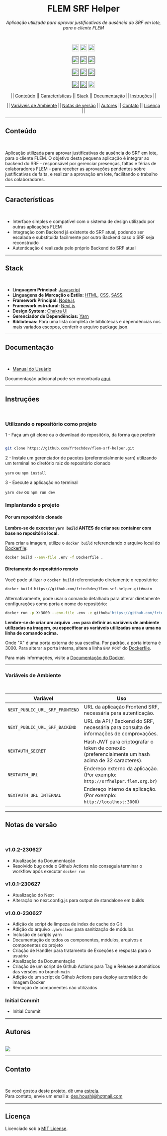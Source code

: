<h1 align="center">FLEM SRF Helper</h1>
<p align=center><i align="center">Aplicação utilizada para aprovar justificativas de ausência do SRF em lote, para o cliente FLEM</i></p>

<br>

<div align="center">

<a href="https://reactjs.org"><img src="https://img.shields.io/badge/react-black?logo=react&logoColor=white" height="22" alt="React"/></a>
<a href="https://nextjs.org"><img src="https://img.shields.io/badge/Next-black?logo=next.js&logoColor=white" height="22" alt="NextJS"/></a>
<a href="https://chakra-ui.com"><img src="https://img.shields.io/badge/chakra-%234ED1C5.svg?logo=chakraui&logoColor=white" height="22" alt="ChakraUI"/></a>

<a href=""><img src="https://img.shields.io/badge/maintenance-passively--maintained-yellowgreen.svg" height="22" alt="Maintenance-passively-maintained"/></a>
<a href=""><img src="https://img.shields.io/github/last-commit/frtechdev/flem-srf-helper" height="22" alt="LastCommit"></a>
<a href=""><img src="https://snyk.io/test/github/frtechdev/flem-srf-helper/badge.svg" height="22" alt="Snyk"/></a>

<a href=""><img src="https://img.shields.io/github/repo-size/frtechdev/flem-srf-helper" height="22" alt="RepoSize"/></a>
<a href=""><img src="https://img.shields.io/github/languages/code-size/frtechdev/flem-srf-helper" height="22" alt="CodeSize"/></a>
<a href=""><img src="https://img.shields.io/github/contributors/frtechdev/flem-srf-helper" height="22" alt="Contributors"></a>

<a href=""><img src="https://img.shields.io/github/forks/frtechdev/flem-srf-helper" height="22" alt="Fork"></a>
<a href=""><img src="https://img.shields.io/github/release/frtechdev/flem-srf-helper.svg" height="22" alt="LatestRelease"></a>
<a href="https://github.com/frtechdev/flem-srf-helper/blob/main/LICENSE"><img src="https://img.shields.io/github/license/frtechdev/flem-srf-helper" height="22" alt="License"></a>

|| [Conteúdo](#section-conteudo) || [Características](#section-caracteristicas) || [Stack](#section-stack) || [Documentação](#section-documentacao) || [Instruções](#section-instrucoes) ||

|| [Variáveis de Ambiente](#section-vars) || [Notas de versão](#section-changelog) || [Autores](#section-autores) || [Contato](#section-contato) || [Licença](#section-licenca) ||

</div>

<hr>

<a name="section-conteudo">

## Conteúdo

</a>

<br>

Aplicação utilizada para aprovar justificativas de ausência do SRF em lote, para o cliente FLEM. O objetivo desta pequena aplicação é integrar ao backend do SRF - responsável por gerenciar presenças, faltas e férias de colaboradores FLEM - para receber as aprovações pendentes sobre justificativas de falta, e realizar a aprovação em lote, facilitando o trabalho dos colaboradores.

<hr>

<a name="section-caracteristicas">

## Características

</a>

<br>

- Interface simples e compatível com o sistema de design utilizado por outras aplicações FLEM
- Integração com Backend já existente do SRF atual, podendo ser escalada e substituída facilmente por outro Backend caso o SRF seja reconstruído
- Autenticação é realizada pelo próprio Backend do SRF atual

<hr>

<a name="section-stack">

## Stack

</a>

<br>

- **Linguagem Principal:** [Javascript](https://developer.mozilla.org/pt-BR/docs/Web/JavaScript)
- **Linguagens de Marcação e Estilo:** [HTML](https://developer.mozilla.org/pt-BR/docs/Web/HTML), [CSS](https://developer.mozilla.org/pt-BR/docs/Web/CSS), [SASS](https://sass-lang.com/documentation)
- **Framework Principal:** [Node.js](https://nodejs.org/en/docs/)
- **Framework estrutural:** [Next.js](https://nextjs.org/docs/getting-started)
- **Design System:** [Chakra UI](https://chakra-ui.com/docs/getting-started)
- **Gerenciador de Dependências:** [Yarn](https://yarnpkg.com/getting-started)
- **Bibliotecas:** Para uma lista completa de bibliotecas e dependências nos mais variados escopos, conferir o arquivo [package.json](https://github.com/frtechdev/flem-srf-helper/blob/main/package.json).

<hr>

<a name="section-documentacao">

## Documentação

</a>

<br>

- [Manual do Usuário](https://frtechdev.github.io/flem-ppe-frontend/resources/srf_helper_manual_do_usuario.pdf)

Documentação adicional pode ser encontrada [aqui](https://frtechdev.github.io/flem-srf-helper/).

<hr>

<a name="section-instrucoes">

## Instruções

</a>

<br>

### Utilizando o repositório como projeto

</a>

1 - Faça um git clone ou o download do repositório, da forma que preferir

```bash

git clone https://github.com/frtechdev/flem-srf-helper.git

```

2 - Instale um gerenciador de pacotes (preferencialmente yarn) utilizando um terminal no diretório raiz do repositório clonado

`yarn` ou `npm install`

3 - Execute a aplicação no terminal

`yarn dev` ou `npm run dev`

### Implantando o projeto

</a>

#### Por um repositório clonado

**Lembre-se de executar `yarn build` ANTES de criar seu container com base no repositório local.**

Para criar a imagem, utilize o `docker build` referenciando o arquivo local do [Dockerfile](https://github.com/frtechdev/flem-srf-helper/blob/main/Dockerfile):

```bash
docker build --env-file .env -f Dockerfile .
```

#### Diretamente do repositório remoto

Você pode utilizar o `docker build` referenciando diretamente o repositório:

```bash
docker build https://github.com/frtechdev/flem-srf-helper.git#main
```

Alternativamente, pode usar o comando detalhado para alterar diretamente configurações como porta e nome do repositório:

```bash
docker run -p X:3000 --env-file .env -e github='https://github.com/frtechdev/flem-file-upload-api.git' -it frtechdev/flem-file-upload-api
```

**Lembre-se de criar um arquivo `.env` para definir as variáveis de ambiente utilizadas na imagem, ou especificar as variáveis utilizadas uma a uma na linha de comando acima.**

Onde "X" é uma porta externa de sua escolha. Por padrão, a porta interna é 3000.
Para alterar a porta interna, altere a linha `ENV PORT` do [Dockerfile](https://github.com/frtechdev/flem-srf-helper/blob/main/Dockerfile).

Para mais informações, visite a [Documentação do Docker](https://docs.docker.com).

</a>

<hr>

<a name="section-vars">

### Variáveis de Ambiente

</a>

<br>

| Variável      | Uso   |
|---------------|-------|
|`NEXT_PUBLIC_URL_SRF_FRONTEND` | URL da aplicação Frontend SRF, necessária para autenticação. | |
|`NEXT_PUBLIC_URL_SRF_BACKEND` | URL da API / Backend do SRF, necessária para consulta de informações de comprovações. | |
|`NEXTAUTH_SECRET` | Hash JWT para criptografar o token de conexão (preferencialmente um hash acima de 32 caracteres). | |
|`NEXTAUTH_URL` | Endereço externo da aplicação. (Por exemplo: `http://srfhelper.flem.org.br`) | |
|`NEXTAUTH_URL_INTERNAL` | Endereço interno da aplicação. (Por exemplo: `http://localhost:3000`) | |

<hr>

<a name="section-changelog">

## Notas de versão

</a>

<br>

### v1.0.2-230627

- Atualização da Documentação
- Resolvido bug onde o Github Actions não conseguia terminar o workflow após executar `docker run`

### v1.0.1-230627

- Atualização do Next
- Alteração no next.config.js para output de standalone em builds

### v1.0.0-230627

- Adição de script de limpeza de index de cache do Git
- Adição do arquivo `.yarnclean` para sanitização de módulos
- Inclusão de scripts yarn
- Documentação de todos os componentes, módulos, arquivos e componentes do projeto
- Criação de Handler para tratamento de Exceções e resposta para o usuário
- Atualização da Documentação
- Criação de um script de Github Actions para Tag e Release automáticos das versões no branch `main`
- Adição de um script de Github Actions para deploy automático de imagem Docker
- Remoção de componentes não utilizados

### Initial Commit

- Initial Commit

<hr>

<a name="section-autores">

## Autores

</a>

<br>

<a href="https://github.com/frtechdev/flem-srf-helper/graphs/contributors">
  <img src="https://contrib.rocks/image?repo=frtechdev/flem-srf-helper" />
</a>

<hr>

<a name="section-contato">

## Contato

</a>

<br>

Se você gostou deste projeto, dê uma <a href="https://github.com/frtechdev/flem-srf-helper" data-icon="octicon-star" aria-label="Star frtechdev/flem-srf-helper on GitHub">estrela</a>. <br>
Para contato, envie um email a: <a href="mailto:dex.houshi@hotmail.com">dex.houshi@hotmail.com</a>

<hr>

<a name="section-licenca">

## Licença

</a>

Licenciado sob a [MIT License](https://github.com/frtechdev/flem-srf-helper/blob/main/LICENSE).
